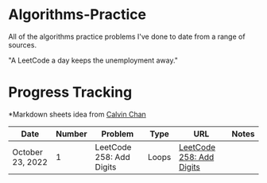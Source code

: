 # Algorithms-Practice

All of the algorithms practice problems I've done to date from a range of sources.

"A LeetCode a day keeps the unemployment away."

# Progress Tracking
*Markdown sheets idea from [Calvin Chan](https://github.com/calvinchankf)

| Date | Number | Problem | Type | URL | Notes |
| ---- | ------ | ------- | ---- | --- | ----- |
| October 23, 2022 | 1 | LeetCode 258: Add Digits | Loops | [LeetCode 258: Add Digits](https://leetcode.com/problems/add-digits/) |  |
